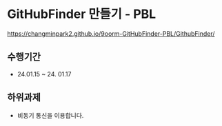 # GitHubFinder 만들기 - PBL
https://changminpark2.github.io/9oorm-GitHubFinder-PBL/GithubFinder/

## 수행기간
* 24.01.15 ~ 24. 01.17

## 하위과제
* 비동기 통신을 이용합니다.
